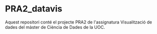 # PRA2_datavis
Aquest repositori conté el projecte PRA2 de l'assignatura Visualització de dades del màster de Ciència de Dades de la UOC. 
